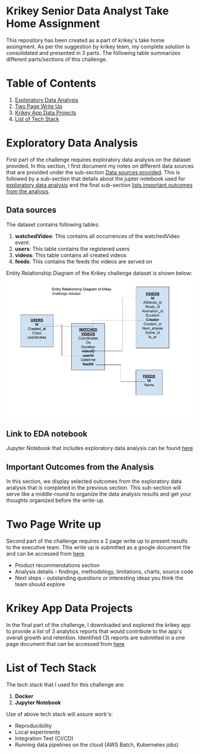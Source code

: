 # Krikey Senior Data Analyst Take Home Assignment
This repository has been created as a part of krikey's take home assingment. As per the suggestion by krikey team, my complete solution is consolidated and presented in 3 parts. The following table summarizes different parts/sections of this challenge.   

# Table of Contents
1. [Exploratory Data Analysis](#exploratory-data-analysis)
2. [Two Page Write Up](#two-page-write-up)
3. [Krikey App Data Projects](#krikey-app-data-projects)
4. [List of Tech Stack](#list-of-tech-stack)

# Exploratory Data Analysis
First part of the challenge requires exploratory data analysis on the dataset provided. In this section, I first document my notes on different data sources that are provided under the sub-section [Data sources provided](#data-sources-provided). This is followed by a sub-section that details about the jupter notebook used for [exploratory data analysis](#link-to-eda-notebook) and the final sub-section [lists important outcomes from the analysis](#important-outcomes-from-the-analysis).

## Data sources 
The dataset contains following tables:
1. **watchedVideo**: This contains all occurrences of the watchedVideo event.
2. **users**: This table contains the registered users
3. **videos**: This table contains all created videos
4. **feeds**: This contains the feeds the videos are served on

Entity Relationship Diagram of the Krikey challenge dataset is shown below:
![ERD diagram](./figures/ERD-krikey.jpg)

## Link to EDA notebook
Jupyter Notebook that includes exploratory data analysis can be found [here](1_exploratory_data_analysis_krikey.ipynb)

## Important Outcomes from the Analysis
In this section, we display selected outcomes from the exploratory data analysis that is completed in the previous section. This sub-section will serve like a middle-round to organize the data analysis results and get your thoughts organized before the write-up.  


# Two Page Write up
Second part of the challenge requires a 2 page write up to present results to the executive team. This write up is submitted as a google document file and can be accessed from [here]().

- Product recommendations section
- Analysis details - findings, methodology, limitations, charts, source code
- Next steps - outstanding questions or interesting ideas you think the team should explore

# Krikey App Data Projects
In the final part of the challenge, I downloaded and explored the krikey app to provide a list of 3 analytics reports that would contribute to the app's overall growth and retention. Identified (3) reports are submitted in a one page document that can be accessed from [here]()


# List of Tech Stack
The tech stack that I used for this challenge are:
1. **Docker** 
2. **Jupyter Notebook** 

Use of above tech stack will assure work's:
- Reproducibility
- Local experiments
- Integration Test (CI/CD)
- Running data pipelines on the cloud (AWS Batch, Kubernetes jobs)
